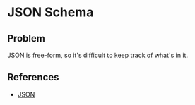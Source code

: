 # JSON Schema

## Problem

JSON is free-form, so it's difficult to keep track of what's in it.

## References

* [JSON](http://json.org/)